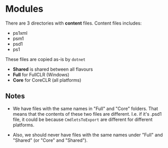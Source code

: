 Modules
==========

There are 3 directories with **content** files.
Content files includes: 

- ps1xml
- psm1
- psd1
- ps1

These files are copied as-is by `dotnet`

- **Shared** is shared between all flavours
- **Full** for FullCLR (Windows)
- **Core** for CoreCLR (all platforms)

Notes
-----------

* We have files with the same names in "Full" and "Core" folders.
That means that the contents of these two files are different. 
I.e. if it's .psd1 file, it could be because `CmdletsToExport` are different for different platforms.

* Also, we should never have files with the same names under "Full" and "Shared" (or "Core" and "Shared").
